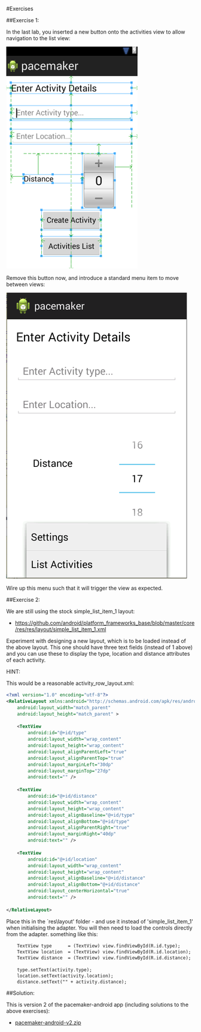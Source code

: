#Exercises

##Exercise 1:

In the last lab, you inserted a new button onto the activities view to allow navigation to the list view:

![](img/00.png)

Remove this button now, and introduce a standard menu item to move between views:

![](img/01.png)

Wire up this menu such that it will trigger the view as expected.

##Exercise 2:

We are still using the stock simple_list_item_1 layout:

- <https://github.com/android/platform_frameworks_base/blob/master/core/res/res/layout/simple_list_item_1.xml>

Experiment with designing a new layout, which is to be loaded instead of the above layout. This one should have three text fields (instead of 1 above) and you can use these to display the type, location and distance attributes of each activity.

HINT:

This would be a reasonable activity_row_layout.xml:

~~~xml
<?xml version="1.0" encoding="utf-8"?>
<RelativeLayout xmlns:android="http://schemas.android.com/apk/res/android"
    android:layout_width="match_parent"
    android:layout_height="match_parent" >

    <TextView
        android:id="@+id/type"
        android:layout_width="wrap_content"
        android:layout_height="wrap_content"
        android:layout_alignParentLeft="true"
        android:layout_alignParentTop="true"
        android:layout_marginLeft="30dp"
        android:layout_marginTop="27dp"
        android:text="" />

    <TextView
        android:id="@+id/distance"
        android:layout_width="wrap_content"
        android:layout_height="wrap_content"
        android:layout_alignBaseline="@+id/type"
        android:layout_alignBottom="@+id/type"
        android:layout_alignParentRight="true"
        android:layout_marginRight="40dp"
        android:text="" />

    <TextView
        android:id="@+id/location"
        android:layout_width="wrap_content"
        android:layout_height="wrap_content"
        android:layout_alignBaseline="@+id/distance"
        android:layout_alignBottom="@+id/distance"
        android:layout_centerHorizontal="true"
        android:text="" />

</RelativeLayout>
~~~

Place this in the `res\layout' folder - and use it instead of 'simple_list_item_1' when initialising the adapter. You will then need to load the controls directly from the adapter. something like this:

~~~
    TextView type      = (TextView) view.findViewById(R.id.type);
    TextView location  = (TextView) view.findViewById(R.id.location);
    TextView distance  = (TextView) view.findViewById(R.id.distance);
    
    type.setText(activity.type);
    location.setText(activity.location);
    distance.setText("" + activity.distance);
~~~

##Solution:

This is version 2 of the pacemaker-android app (including solutions to the above exercises):

- [pacemaker-android-v2.zip](./archives/pacemaker-android-v2.zip)





